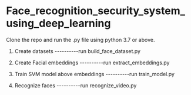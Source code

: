 # Face_recognition_security_system_using_deep_learning
Clone the repo and run the .py file using python 3.7 or above.

1. Create datasets 
  ----------run build_face_dataset.py

2. Create Facial embeddings
  ----------run extract_embeddings.py

3. Train SVM model above embeddings
  ----------run train_model.py

4. Recognize faces
  ----------run recognize_video.py
 
